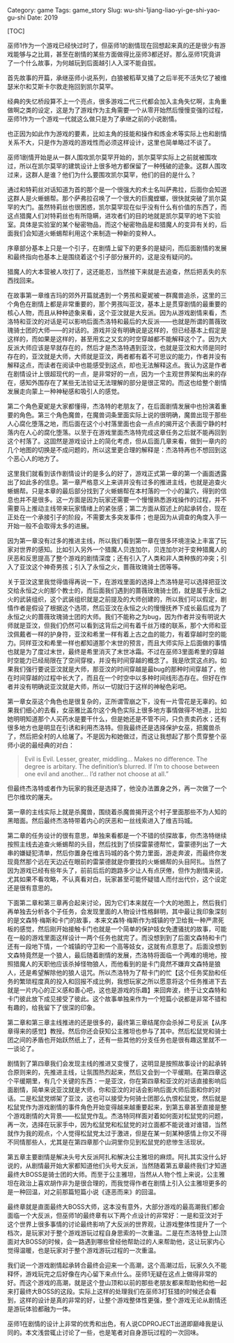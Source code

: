 Category: game
Tags: game_story
Slug: wu-shi-1jiang-liao-yi-ge-shi-yao-gu-shi
Date: 2019

[TOC]

巫师1作为一个游戏已经快过时了，但巫师1的剧情现在回想起来真的还是很少有游戏能够与之比肩，甚至在剧情的某些方面做得比巫师3都还好。那么巫师1究竟讲了一个什么故事，为何越玩到后面越引人入深不能自拔。

首先故事的开篇，承继巫师小说系列，白狼被稻草叉捅了之后半死不活失忆了被维瑟米尔和艾斯卡尔救走拖回到凯尔莫罕。

经典的失忆桥段算不上一个亮点，很多游戏二代三代都会加入主角失忆啊，主角重做啊之类的设定，这是为了游戏作为主角需要一个从零开始然后慢慢变强的过程，巫师1作为一个游戏一代就这么做只是为了承继之前的小说剧情。

也正因为如此作为游戏的要素，比如主角的技能和操作和炼金术等实际上也和剧情关系不大，只是作为游戏的游戏性而必须这样设计，这里也简单略过不谈了。

巫师1剧情开始是从一群人围攻凯尔莫罕开始的，凯尔莫罕实际上之前就被围攻过，所以在凯尔莫罕的建筑设计上很多地方都保留了一种残破的迹象。这群人围攻过来，这群人是谁？他们为什么要围攻凯尔莫罕，他们的目的是什么？

通过和特莉丝对话知道为首的那个是一个很强大的术士名叫萨弗拉，后面你会知道这群人是火蜥蜴帮。那个萨弗拉召唤了一个很大的巨魔螳螂，很快就突破了凯尔莫罕的大门。虽然特莉丝也很困惑，凯尔莫罕现在似乎没有什么有价值的东西了，而这点猎魔人们对特莉丝也有所隐瞒，进攻者们的目的地就是凯尔莫罕的地下实验室。具体是实验室的某个秘密物品，而这个秘密物品是和猎魔人的变异有关的，后面我们会知道火蜥蜴帮利用这个来制造一种新的变种人。

序章部分基本上只是一个引子，在剧情上留下的更多的是疑问，而后面剧情的发展和最终指向也基本上是围绕着这个引子部分展开的，这是没有疑问的。

猎魔人的大本营被人攻打了，这还能忍，当然接下来就是去追查，然后把丢失的东西找回来。

在故事第一章维吉玛的郊外开篇就遇到一个男孩和夏妮被一群魔兽追杀，这里的三个角色在剧情上都是非常重要的，那个男孩叫亚汶，基本上是贯穿剧情的最重要的核心人物，而且从种种迹象来看，这个亚汶就是大反派。因为从游戏剧情来看，杰洛特和亚汶的对话是可以影响后面杰洛特和最后的大反派——也就是所谓的蔷薇玫瑰骑士团的大师——的对话的。游戏并没有明确说是这样的，但已经基本上假定是这样的，而如果是这样的，甚至用玄之又玄的时空穿越都不能解释这个了。因为大反派大师应该是早就存在的，然后才是杰洛特遇到亚汶，也就是亚汶和大师是同时存在的，亚汶就是大师，大师就是亚汶，两者都有着不可思议的能力，作者并没有解释这点，而读者在阅读中也能感受到这点，却也无法解释这点。我认为这是作者在剧情设计上很超现代的一点，是非常好的一点，因为一个主观世界架构出来的存在，感知外围存在了某些无法验证无法理解的部分是很正常的。而这也给整个剧情发展走向蒙上一种神秘感和吸引人的感觉。

第二个角色夏妮是大家都懂得，杰洛特的老朋友了，在后面剧情发展中也扮演着重要的角色。第三个角色魔兽，在魔兽词条里面实际上说的很明确，魔兽出现于那些人心腐化堕落之地，而后面在这个小村落里面也会一点点的揭开这个表面宁静的村落内在人心的腐化堕落。以至于在游戏里面杰洛特完成这章任务之后就不能再回到这个村落了。这固然是游戏设计上的简化考虑，但从后面几章来看，做到一章内的几个地图的切换是不成问题的，所以这里更合理的解释是：杰洛特再也不想回到这个恶心人的地方了。

这里我们就看到该作剧情设计的是多么的好了，游戏正式第一章的第一个画面透露出了如此多的信息。第一章严格意义上来讲并没有过多的推进主线，也就是追查火蜥蜴帮。只是本章的最后部分找到了火蜥蜴帮在本村落的一个小的巢穴，得到的信息也并不是很多。这一方面是因为玩家还需要一个慢慢熟悉游戏操作的过程，并不需要马上推动主线带来玩家情绪上的紧张感；第二方面从叙述上的起承转合，现在正处在一个承接引子的阶段，不需要太多突发事件；也是因为从调查的角度入手一开始一般不会取得太多的进展。

因为第一章没有过多的推进主线，所以我们看到第一章在很多环境渲染上丰富了玩家对世界的感知。比如引入另外一个猎魔人贝连加尔，贝连加尔对于变种猎魔人的厌恶和反思提高了整个游戏的剧情深度；还有引入了人类和非人类种族的冲突；引入了亚汶这个神奇男孩；引入了永恒之火，蔷薇玫瑰骑士团等等。

关于亚汶这里我觉得值得再说一下，在游戏里面的选择上杰洛特是可以选择把亚汶交给永恒之火的那个教士的，而后面我们遇到的蔷薇玫瑰骑士团，就是属于永恒之火的武装组织，这个武装组织就是之前提及的大师创建的，所以我们可以假定，剧情作者是假设了根据这个选项，然后亚汶在永恒之火的慢慢抚养下成长最后成为了永恒之火的蔷薇玫瑰骑士团的大师。我们不能称之为bug，因为作者并没有明说大师就是亚汶，但我们仍然可以看到这背后之间有着千丝万缕的联系，那个大师和亚汶佩戴者一样的护身符，亚汶和希里一样有着上古之血的能力，有着穿越时空的能力。同样亚汶和希里一样也都知道那个末世的预言，而且大师实际上后面做的事情也就是为了度过末世，最终是希里消灭了末世冰霜。不过在巫师3里面希里的穿越时空能力已经局限在了空间穿梭，并没有时间穿越的概念了。我是欣赏这点的。如果我们强行要说亚汶就是大师，那亚汶的时间穿越是最bug的那种时间穿越了，他在时间穿越的过程中长大了，而且在一个时空中以多种时间线形态存在。但好在作者并没有明确说亚汶就是大师，所以一切就归于这样的神秘色彩吧。

第一章女巫这个角色也是很复杂的，正所谓雪崩之下，没有一片雪花是无辜的。如果我们细心的去看，女巫雅比盖尔这个角色实际上很多地方事情做得不地道，比如她明明知道那个人买药水是要干什么，但是她还是不管不问，只负责卖药水；还有很多地方也是明显在引诱和利用杰洛特。但我最终还是选择保护女巫，把魔兽杀了，然后把全村的人给屠了。不是因为和她做过，而这让我想起了那个贯穿整个巫师小说的最经典的对白：

> Evil is Evil. Lesser, greater, middling… Makes no difference. The degree is arbitary. The definition’s blurred. If I’m to choose between one evil and another… I’d rather not choose at all.”

但最终杰洛特或者作为玩家的我还是选择了，他没办法置身之外，再一次做了一个巴尔维坎的屠夫。

第一章的主线实际上就是杀魔兽，围绕着杀魔兽揭开这个村子里面那些不为人知的黑暗面。然后最终杰洛特带着内心的厌恶和一丝线索进入了维吉玛城。

第二章的任务设计的很有意思，单独来看都是一个不错的侦探故事，你杰洛特继续按照主线去追查火蜥蜴帮的头目，然后找到了侦探雷蒙德帮忙，雷蒙德列出了一大串的嫌疑犯清单，然后你置身在维吉玛城的各个势力里面，游走奔波，而最终你发现竟然那个远在天边近在眼前的雷蒙德就是你要找的火蜥蜴帮的头目阿扎。当然了因为游戏已经有些年头了，前前后后的跑路多少让人有点厌倦，但作为剧情来说，尤其如果不看攻略，不认真看对白，玩家甚至可能怀疑错人而付出代价，这个设定还是很有意思的。

下面第二章和第三章再合起来讨论，因为它们本来就在一个大的地图上，然后我们再单独去分析各个子任务，会发现里面的人物设计性格鲜明，其中最让我印象深刻的是文森特·梅斯和卡门的故事，本来文森特·梅斯作为城镇的守卫给我一种严肃死板的感觉，然后刚开始接触卡门也就是一个简单的保护妓女免遭骚扰的故事，可能在一般的游戏里面这样设计一两个任务也就完了。而没想到到了后面文森特和卡门还有一段地下情，一个城镇的守卫和一个高等妓女，这就有点意思了。后面没想到文森特竟然是一个狼人，最后随着剧情的发展，杰洛特将面临一个两难的境地，按照猎魔人的天职他应该杀掉怪物狼人，而他看到的是卡门竟然不嫌弃文森特是狼人，还是希望解除他的狼人诅咒。所以杰洛特为了帮卡门的忙【这个任务奖励和任务的繁琐程度真的投入和回报不成比例，我想玩家之所以愿意将这个任务推进下去就是一片内心的正义感和善心吧，这也是游戏的乐趣】来回奔波，终于让文森特和卡门彼此放下成见接受了彼此。这个故事单独来作为一个短篇小说都是非常不错和有趣的，给我留下了很深的印象。

第二章和第三章主线推进的还是很多的，最终第三章结尾你会杀掉二号反派【从序章得来的感觉】教授。然后你还会获知公主雅坦也参与了其中。然后松鼠党和骑士团之间的矛盾也开始跃然纸上了，还有一些其他的分支任务也是很有趣这里就不一一谈论了。

剧情到了第四章我们会发现主线的推进又变慢了，这明显是按照故事设计的起承转合原则来的，先推进主线，让氛围热烈起来，然后又会到一个平缓期。在第四章这个平缓期里，有几个关键的东西：一是亚汶，你在第四章和亚汶的对话直接影响后面剧情，简单来说亚汶就是大师，你和亚汶的对话会影响后面大师后面和你的对话。二是松鼠党绑架了亚汶，这也可以接受为何骑士团那么仇恨松鼠党，然后就是松鼠党作为游戏剧情的事件角色开始变得越来越重要起来，到第五章甚至直接是整个游戏剧情的大背景——松鼠党作乱。杰洛特同样面对着如何面对松鼠党的问题，再一次，选择在玩家手中，因为松鼠党和松鼠党的对立面都不能说谁对谁错，当然就作为我的观点，个人觉得松鼠党太过于激进，但是在某一刻某种感情上你又不得不同情那些人，尤其是在第四章那个山洞里你见到松鼠党的悲惨生活现状。

第五章主要剧情是解决头号大反派阿扎和解决公主雅坦的麻烦。阿扎其实没什么好说的，从剧情最开始大家都知道他们头号大反派，当然随着第五章最终我们才知道最终大BOSS是骑士团的大师。而至于公主雅坦，当然从人物个性上来说，公主雅坦在政治上喜欢胡作非为是很合理的，而我觉得作者在剧情上引入公主雅坦更多的是一种回温，对之前那篇短篇小说《逐恶而来》的回温。

最终章就是直面最终大BOSS大师，这本没有意外，大部分游戏的最高潮我们都会面临一个大反派，但巫师1的最终章有以下两个点设计的非常好：一是和亚汶对于这个世界上很多事情的讨论最终影响了大反派的世界观，让游戏整体性提升了一个档次，是玩家对于整个游戏游玩过程自身思索的一次重温。二是在杰洛特登上山顶面对大BOSS的时候，会一路遇到哪些曾经他帮助过的人来帮助他，这让玩家内心觉得温暖，也是玩家对于整个游戏游玩过程的一次重温。

我们说一个游戏剧情起承转合最终会迎来一个高潮，这个高潮过后，玩家久久不能释怀，游戏玩完之后好像在内心留下来点什么。巫师1无疑在这点上做得非常的好。而这个游戏的高潮，就是这个登山顶和以前的那些老朋友都来帮助他和他一起来打最终大BOSS的这段。实际上这样的处理我们在巫师3打狂猎的时候还会看到，这样的设计是真的非常的好，让整个游戏整体性更强，整个游戏无论从剧情还是游玩体验都融为一体。

巫师1在剧情的设计上非常的优秀和出色，有人说CDPROJECT出道即巅峰我是认同的。本文浅尝辄止讨论了一些，也是笔者对自身游玩过程的一次回味。